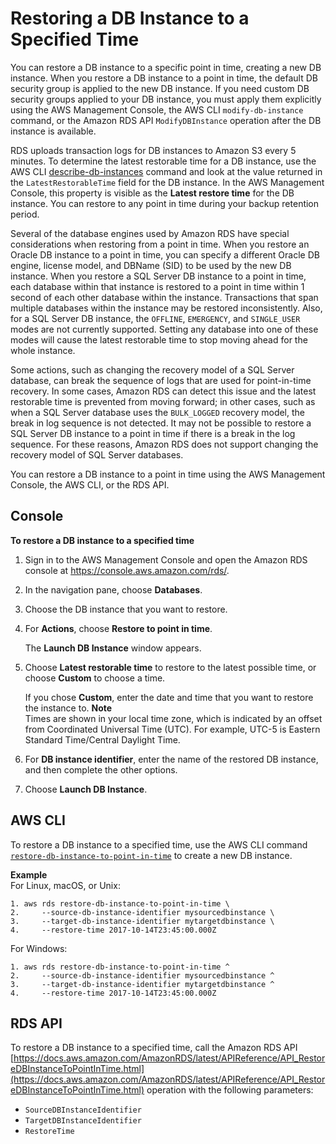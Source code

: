 # Restoring a DB Instance to a Specified Time<a name="USER_PIT"></a>

You can restore a DB instance to a specific point in time, creating a new DB instance\. When you restore a DB instance to a point in time, the default DB security group is applied to the new DB instance\. If you need custom DB security groups applied to your DB instance, you must apply them explicitly using the AWS Management Console, the AWS CLI `modify-db-instance` command, or the Amazon RDS API `ModifyDBInstance` operation after the DB instance is available\.

RDS uploads transaction logs for DB instances to Amazon S3 every 5 minutes\. To determine the latest restorable time for a DB instance, use the AWS CLI [ describe\-db\-instances](https://docs.aws.amazon.com/cli/latest/reference/rds/describe-db-instances.html) command and look at the value returned in the `LatestRestorableTime` field for the DB instance\. In the AWS Management Console, this property is visible as the **Latest restore time** for the DB instance\. You can restore to any point in time during your backup retention period\.

Several of the database engines used by Amazon RDS have special considerations when restoring from a point in time\. When you restore an Oracle DB instance to a point in time, you can specify a different Oracle DB engine, license model, and DBName \(SID\) to be used by the new DB instance\. When you restore a SQL Server DB instance to a point in time, each database within that instance is restored to a point in time within 1 second of each other database within the instance\. Transactions that span multiple databases within the instance may be restored inconsistently\. Also, for a SQL Server DB instance, the `OFFLINE`, `EMERGENCY`, and `SINGLE_USER` modes are not currently supported\. Setting any database into one of these modes will cause the latest restorable time to stop moving ahead for the whole instance\.

Some actions, such as changing the recovery model of a SQL Server database, can break the sequence of logs that are used for point\-in\-time recovery\. In some cases, Amazon RDS can detect this issue and the latest restorable time is prevented from moving forward; in other cases, such as when a SQL Server database uses the `BULK_LOGGED` recovery model, the break in log sequence is not detected\. It may not be possible to restore a SQL Server DB instance to a point in time if there is a break in the log sequence\. For these reasons, Amazon RDS does not support changing the recovery model of SQL Server databases\. 

You can restore a DB instance to a point in time using the AWS Management Console, the AWS CLI, or the RDS API\.

## Console<a name="USER_PIT.CON"></a>

**To restore a DB instance to a specified time**

1. Sign in to the AWS Management Console and open the Amazon RDS console at [https://console\.aws\.amazon\.com/rds/](https://console.aws.amazon.com/rds/)\.

1. In the navigation pane, choose **Databases**\.

1. Choose the DB instance that you want to restore\.

1. For **Actions**, choose **Restore to point in time**\.

   The **Launch DB Instance** window appears\.

1. Choose **Latest restorable time** to restore to the latest possible time, or choose **Custom** to choose a time\.

   If you chose **Custom**, enter the date and time that you want to restore the instance to\.
**Note**  
Times are shown in your local time zone, which is indicated by an offset from Coordinated Universal Time \(UTC\)\. For example, UTC\-5 is Eastern Standard Time/Central Daylight Time\.

1. For **DB instance identifier**, enter the name of the restored DB instance, and then complete the other options\.

1. Choose **Launch DB Instance**\.

## AWS CLI<a name="USER_PIT.CLI"></a>

To restore a DB instance to a specified time, use the AWS CLI command [ `restore-db-instance-to-point-in-time`](https://docs.aws.amazon.com/cli/latest/reference/rds/restore-db-instance-to-point-in-time.html) to create a new DB instance\.

**Example**  
For Linux, macOS, or Unix:  

```
1. aws rds restore-db-instance-to-point-in-time \
2.     --source-db-instance-identifier mysourcedbinstance \
3.     --target-db-instance-identifier mytargetdbinstance \
4.     --restore-time 2017-10-14T23:45:00.000Z
```
For Windows:  

```
1. aws rds restore-db-instance-to-point-in-time ^
2.     --source-db-instance-identifier mysourcedbinstance ^
3.     --target-db-instance-identifier mytargetdbinstance ^
4.     --restore-time 2017-10-14T23:45:00.000Z
```

## RDS API<a name="USER_PIT.API"></a>

To restore a DB instance to a specified time, call the Amazon RDS API [https://docs.aws.amazon.com/AmazonRDS/latest/APIReference/API_RestoreDBInstanceToPointInTime.html](https://docs.aws.amazon.com/AmazonRDS/latest/APIReference/API_RestoreDBInstanceToPointInTime.html) operation with the following parameters:
+ `SourceDBInstanceIdentifier`
+ `TargetDBInstanceIdentifier`
+ `RestoreTime`